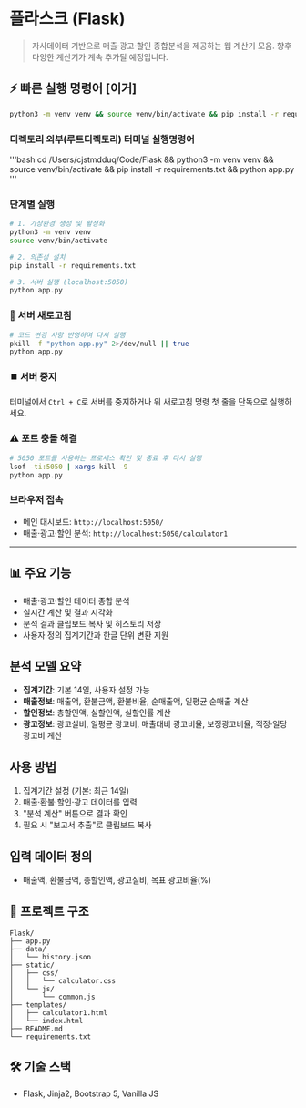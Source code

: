 # 플라스크 (Flask)

> 자사데이터 기반으로 매출·광고·할인 종합분석을 제공하는 웹 계산기 모음. 향후 다양한 계산기가 계속 추가될 예정입니다.

## ⚡ 빠른 실행 명령어 [이거]

```bash
python3 -m venv venv && source venv/bin/activate && pip install -r requirements.txt && python app.py
```

### 디렉토리 외부(루트디렉토리) 터미널 실행명령어

'''bash
cd /Users/cjstmdduq/Code/Flask && python3 -m venv venv && source venv/bin/activate && pip install -r requirements.txt && python app.py
'''


### 단계별 실행

```bash
# 1. 가상환경 생성 및 활성화
python3 -m venv venv
source venv/bin/activate

# 2. 의존성 설치
pip install -r requirements.txt

# 3. 서버 실행 (localhost:5050)
python app.py
```

### 🔄 서버 새로고침

```bash
# 코드 변경 사항 반영하며 다시 실행
pkill -f "python app.py" 2>/dev/null || true
python app.py
```

### ⏹️ 서버 중지
터미널에서 `Ctrl + C`로 서버를 중지하거나 위 새로고침 명령 첫 줄을 단독으로 실행하세요.

### ⚠️ 포트 충돌 해결

```bash
# 5050 포트를 사용하는 프로세스 확인 및 종료 후 다시 실행
lsof -ti:5050 | xargs kill -9
python app.py
```

### 브라우저 접속
- 메인 대시보드: `http://localhost:5050/`
- 매출·광고·할인 분석: `http://localhost:5050/calculator1`

---

## 📊 주요 기능

- 매출·광고·할인 데이터 종합 분석
- 실시간 계산 및 결과 시각화
- 분석 결과 클립보드 복사 및 히스토리 저장
- 사용자 정의 집계기간과 한글 단위 변환 지원

## 분석 모델 요약

- **집계기간**: 기본 14일, 사용자 설정 가능
- **매출정보**: 매출액, 환불금액, 환불비율, 순매출액, 일평균 순매출 계산
- **할인정보**: 총할인액, 실할인액, 실할인률 계산
- **광고정보**: 광고실비, 일평균 광고비, 매출대비 광고비율, 보정광고비율, 적정·일당 광고비 계산

## 사용 방법

1. 집계기간 설정 (기본: 최근 14일)
2. 매출·환불·할인·광고 데이터를 입력
3. "분석 계산" 버튼으로 결과 확인
4. 필요 시 "보고서 추출"로 클립보드 복사

## 입력 데이터 정의

- 매출액, 환불금액, 총할인액, 광고실비, 목표 광고비율(%)

## 📁 프로젝트 구조

```
Flask/
├── app.py
├── data/
│   └── history.json
├── static/
│   ├── css/
│   │   └── calculator.css
│   └── js/
│       └── common.js
├── templates/
│   ├── calculator1.html
│   └── index.html
├── README.md
└── requirements.txt
```

## 🛠 기술 스택

- Flask, Jinja2, Bootstrap 5, Vanilla JS
